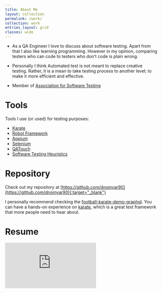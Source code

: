 ```yaml
---
title: About Me
layout: collection
permalink: /work/
collection: work
entries_layout: grid
classes: wide
---
```


- As a QA Engineer I love to discuss about software testing. Apart from that I also like learning programming. However in my opinion, comparing testers who can code to testers who don’t code is plain wrong.

- Personally I think Automated test is not meant to replace creative testing. Rather, it is a mean to take testing process to another level; to make it more efficient and effective.

- Member of [Association for Software Testing](https://www.associationforsoftwaretesting.org/)

# Tools
Tools I use (or used) for testing purposes:
- [Karate](https://intuit.github.io/karate/)
- [Robot Framework](https://robotframework.org/)
- [Appium](http://appium.io/)
- [Selenium](https://www.selenium.dev/)
- [QATouch](https://www.qatouch.com/)
- [Software Testing Heuristics](https://www.ministryoftesting.com/dojo/lessons/software-testing-heuristics-mind-the-gap)


# Repository
Check out my repository at [https://github.com/dnomyar90](https://github.com/dnomyar90){:target="_blank"}

I personally recommend checking the [football-karate-demo-graphql](https://github.com/dnomyar90/football-karate-demo-graphql). You can have a hands-on experience on [karate](https://intuit.github.io/karate/), which is a great test framework that more people need to hear about.

# Resume
<embed src="https://dnomyar.dev/assets/cv-raymond.pdf" type="application/pdf" />

